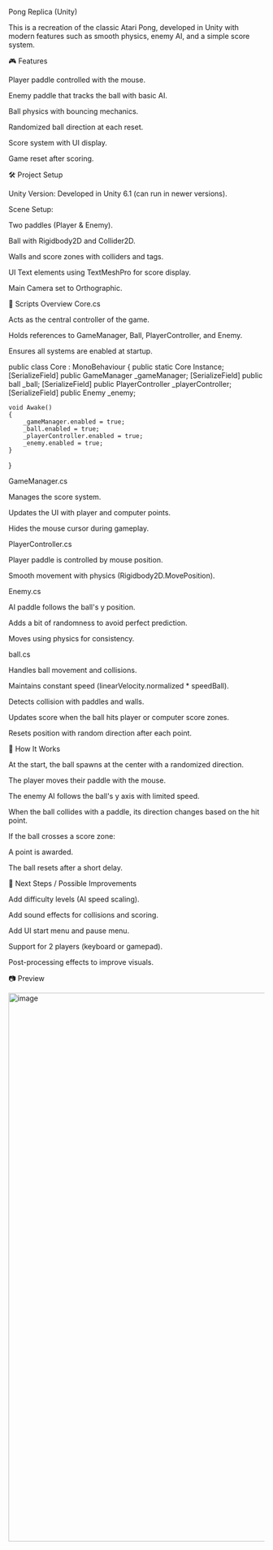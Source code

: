 Pong Replica (Unity)

This is a recreation of the classic Atari Pong, developed in Unity with modern features such as smooth physics, enemy AI, and a simple score system.

🎮 Features

Player paddle controlled with the mouse.

Enemy paddle that tracks the ball with basic AI.

Ball physics with bouncing mechanics.

Randomized ball direction at each reset.

Score system with UI display.

Game reset after scoring.

🛠️ Project Setup

Unity Version: Developed in Unity 6.1 (can run in newer versions).

Scene Setup:

Two paddles (Player & Enemy).

Ball with Rigidbody2D and Collider2D.

Walls and score zones with colliders and tags.

UI Text elements using TextMeshPro for score display.

Main Camera set to Orthographic.

📂 Scripts Overview
Core.cs

Acts as the central controller of the game.

Holds references to GameManager, Ball, PlayerController, and Enemy.

Ensures all systems are enabled at startup.

public class Core : MonoBehaviour
{
    public static Core Instance;
    [SerializeField] public GameManager _gameManager;
    [SerializeField] public ball _ball;
    [SerializeField] public PlayerController _playerController;
    [SerializeField] public Enemy _enemy;

    void Awake()
    {
        _gameManager.enabled = true;
        _ball.enabled = true;
        _playerController.enabled = true;
        _enemy.enabled = true;
    }
}

GameManager.cs

Manages the score system.

Updates the UI with player and computer points.

Hides the mouse cursor during gameplay.

PlayerController.cs

Player paddle is controlled by mouse position.

Smooth movement with physics (Rigidbody2D.MovePosition).

Enemy.cs

AI paddle follows the ball's y position.

Adds a bit of randomness to avoid perfect prediction.

Moves using physics for consistency.

ball.cs

Handles ball movement and collisions.

Maintains constant speed (linearVelocity.normalized * speedBall).

Detects collision with paddles and walls.

Updates score when the ball hits player or computer score zones.

Resets position with random direction after each point.

🎯 How It Works

At the start, the ball spawns at the center with a randomized direction.

The player moves their paddle with the mouse.

The enemy AI follows the ball's y axis with limited speed.

When the ball collides with a paddle, its direction changes based on the hit point.

If the ball crosses a score zone:

A point is awarded.

The ball resets after a short delay.

🚀 Next Steps / Possible Improvements

Add difficulty levels (AI speed scaling).

Add sound effects for collisions and scoring.

Add UI start menu and pause menu.

Support for 2 players (keyboard or gamepad).

Post-processing effects to improve visuals.

📷 Preview

<img width="1920" height="1080" alt="image" src="https://github.com/user-attachments/assets/5652a7bf-0d5e-4964-8d20-36fdef73501b" />

